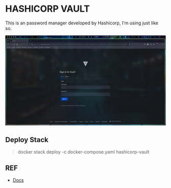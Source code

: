 # HASHICORP VAULT
This is an password manager developed by Hashicorp, I'm using just like so.

![grafana](../../../../static/images/painel-hashicorp-vault.png)

## Deploy Stack

> docker stack deploy -c docker-compose.yaml hashicorp-vault

## REF
- [Docs](https://prometheus.io/docs/guides/dockerswarm/)